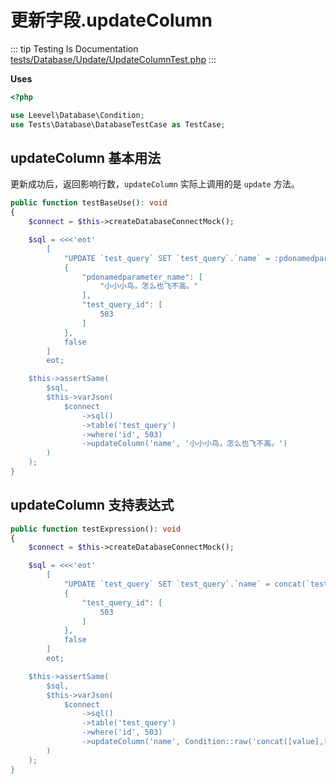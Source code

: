 # 更新字段.updateColumn

::: tip Testing Is Documentation
[tests/Database/Update/UpdateColumnTest.php](https://github.com/hunzhiwange/framework/blob/master/tests/Database/Update/UpdateColumnTest.php)
:::
    
**Uses**

``` php
<?php

use Leevel\Database\Condition;
use Tests\Database\DatabaseTestCase as TestCase;
```

## updateColumn 基本用法

更新成功后，返回影响行数，`updateColumn` 实际上调用的是 `update` 方法。

``` php
public function testBaseUse(): void
{
    $connect = $this->createDatabaseConnectMock();

    $sql = <<<'eot'
        [
            "UPDATE `test_query` SET `test_query`.`name` = :pdonamedparameter_name WHERE `test_query`.`id` = :test_query_id",
            {
                "pdonamedparameter_name": [
                    "小小小鸟，怎么也飞不高。"
                ],
                "test_query_id": [
                    503
                ]
            },
            false
        ]
        eot;

    $this->assertSame(
        $sql,
        $this->varJson(
            $connect
                ->sql()
                ->table('test_query')
                ->where('id', 503)
                ->updateColumn('name', '小小小鸟，怎么也飞不高。')
        )
    );
}
```
    
## updateColumn 支持表达式

``` php
public function testExpression(): void
{
    $connect = $this->createDatabaseConnectMock();

    $sql = <<<'eot'
        [
            "UPDATE `test_query` SET `test_query`.`name` = concat(`test_query`.`value`,`test_query`.`name`) WHERE `test_query`.`id` = :test_query_id",
            {
                "test_query_id": [
                    503
                ]
            },
            false
        ]
        eot;

    $this->assertSame(
        $sql,
        $this->varJson(
            $connect
                ->sql()
                ->table('test_query')
                ->where('id', 503)
                ->updateColumn('name', Condition::raw('concat([value],[name])'))
        )
    );
}
```